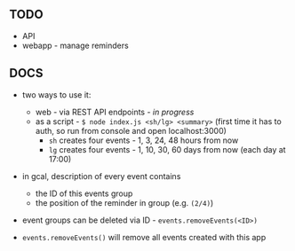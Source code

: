 ## TODO

  - API
  - webapp - manage reminders

## DOCS

  - two ways to use it:
    - web - via REST API endpoints - *in progress*
    - as a script - `$ node index.js <sh/lg> <summary>` (first time it has to auth, so run from console and open localhost:3000)
      - `sh` creates four events - 1, 3, 24, 48 hours from now
      - `lg` creates four events - 1, 10, 30, 60 days from now (each day at 17:00)

  - in gcal, description of every event contains
    - the ID of this events group
    - the position of the reminder in group (e.g. `(2/4)`)

  - event groups can be deleted via ID - `events.removeEvents(<ID>)`
  - `events.removeEvents()` will remove all events created with this app
